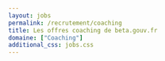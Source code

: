 ```yaml
---
layout: jobs
permalink: /recrutement/coaching
title: Les offres coaching de beta.gouv.fr
domaine: ["Coaching"]
additional_css: jobs.css
---
```

